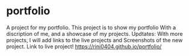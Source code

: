 # portfolio
A project for my portfolio.
This project is to show my portfolio With a discription of me, and a showcase of my projects. 
Updtates: With more projects, I will add links to the live projects and Screenshots of the new project.
Link to live project! https://rini0404.github.io/portfolio/

